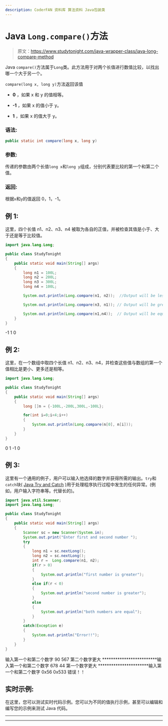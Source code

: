```yaml
---
description: CoderFAN 资料库 算法资料 Java包装类
---
```


# Java `Long.compare()`方法

> 原文：<https://www.studytonight.com/java-wrapper-class/java-long-compare-method>

Java `compare()`方法属于`Long`类。此方法用于对两个长值进行数值比较，以找出哪一个大于另一个。

`compare(long x, long y)`方法返回该值

*   **0** ，如果 x 和 y 的值相等。

*   **-1** ，如果 x 的值小于 y。

*   **1** ，如果 x 的值大于 y。

### 语法:

```java
public static int compare(long x, long y)
```

### 参数:

传递的参数由两个长值`long x`和`long y`组成，分别代表要比较的第一个和第二个值。

### 返回:

根据`x`和`y`的值返回 0，1，-1。

## 例 1:

这里，四个长值 n1、n2、n3、n4 被取为各自的正值，并被检查其值是小于、大于还是等于比较值。

```java
import java.lang.Long;

public class StudyTonight 
{  
    public static void main(String[] args) 
    {          
        long n1 = 100L;  
        long n2 = 200L;  
        long n3 = 300L;  
        long n4 = 100L;  

        System.out.println(Long.compare(n1, n2));  //Output will be less than zero

        System.out.println(Long.compare(n3, n1)); // Output will be greater than zero  

        System.out.println(Long.compare(n1,n4));  // Output will be equal to zero
    }  
}
```

-1
1
0

## 例 2:

这里，在一个数组中取四个长值 n1、n2、n3、n4，并检查这些值与数组的第一个值相比是更小、更多还是相等。

```java
import java.lang.Long;

public class StudyTonight 
{  
    public static void main(String[] args) 
    {          
        long []n = {-100L,-200L,300L,-100L};  

        for(int i=0;i<4;i++)
        {
            System.out.println(Long.compare(n[0], n[i]));  
        }  
    } 
}
```

0
1
-1
0

## 例 3:

这里有一个通用的例子，用户可以输入他选择的数字并获得所需的输出。`try`和`catch`块( [Java Try and Catch](https://www.studytonight.com/java/try-and-catch-block.php) )用于处理程序执行过程中发生的任何异常。(例如，用户输入字符串等。代替长的)。

```java
import java.util.Scanner; 
import java.lang.Long;

public class StudyTonight 
{  
    public static void main(String[] args) 
    {      
        Scanner sc = new Scanner(System.in);  
        System.out.print("Enter first and second number ");  
        try
        {
            long n1 = sc.nextLong();  
            long n2 = sc.nextLong();  
            int r =  Long.compare(n1, n2);    
            if(r > 0)
            {  
                System.out.println("first number is greater");  
            }
            else if(r < 0) 
            {  
                System.out.println("second number is greater");  
            } 
            else
            {  
                System.out.println("both numbers are equal");
            }
        }
        catch(Exception e)
        {
            System.out.println("Error!!");
        }  
    }  
} 
```

输入第一个和第二个数字 90 567
第二个数字更大
*************************输入第一个和第二个数字 678 44
第一个数字更大
***********************输入第一个和第二个数字 0x56 0x533
错误！！

## 实时示例:

在这里，您可以测试实时代码示例。您可以为不同的值执行示例，甚至可以编辑和编写您的示例来测试 Java 代码。

* * *

* * *